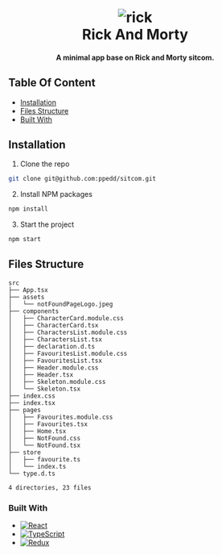 <h1 align="center">
  <br>
 <img src="https://pngimg.com/uploads/rick_morty/rick_morty_PNG40.png" alt="rick" width="auto">
  <br>
  Rick And Morty
  <br>
</h1>

<h4 align="center">A minimal app base on Rick and Morty sitcom.</h4>

## Table Of Content

- [Installation](#installation)
- [Files Structure](#files-structure)
- [Built With](#built-with)

## Installation


1. Clone the repo
  ```sh
  git clone git@github.com:ppedd/sitcom.git
  ```
2. Install NPM packages
  ```sh
  npm install
  ```
3. Start the project
  ```sh
  npm start
  ```

## Files Structure

```
src
├── App.tsx
├── assets
│   └── notFoundPageLogo.jpeg
├── components
│   ├── CharacterCard.module.css
│   ├── CharacterCard.tsx
│   ├── CharactersList.module.css
│   ├── CharactersList.tsx
│   ├── declaration.d.ts
│   ├── FavouritesList.module.css
│   ├── FavouritesList.tsx
│   ├── Header.module.css
│   ├── Header.tsx
│   ├── Skeleton.module.css
│   └── Skeleton.tsx
├── index.css
├── index.tsx
├── pages
│   ├── Favourites.module.css
│   ├── Favourites.tsx
│   ├── Home.tsx
│   ├── NotFound.css
│   └── NotFound.tsx
├── store
│   ├── favourite.ts
│   └── index.ts
└── type.d.ts

4 directories, 23 files
```

### Built With

* [![React][React.js]][React-url]
* [![TypeScript][TypeScript]][TypeScript-url]
* [![Redux][Redux]][Redux-url]


<!-- MARKDOWN LINKS & IMAGES -->

[React.js]: https://img.shields.io/badge/React-20232A?style=for-the-badge&logo=react&logoColor=61DAFB
[React-url]: https://reactjs.org/
[TypeScript]: https://shields.io/badge/TypeScript-3178C6?logo=TypeScript&logoColor=FFF&style=flat-square 
[TypeScript-url]: https://www.typescriptlang.org/
[Redux-url]: https://redux.js.org/
[Redux]: https://img.shields.io/badge/-Redux-000000?style=flat&logo=redux&logoColor=764ABC&labelColor=ffffff
